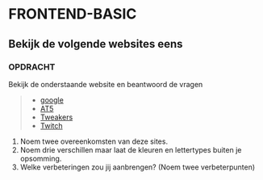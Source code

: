 # FRONTEND-BASIC

## Bekijk de volgende websites eens

### OPDRACHT

Bekijk de onderstaande website en beantwoord de vragen

> - [google](https://www.google.com/)
> - [AT5](https://www.at5.nl/)
> - [Tweakers](https://tweakers.net/)
> - [Twitch](https://www.twitch.tv/)


1. Noem twee overeenkomsten van deze sites.
2. Noem drie verschillen maar laat de kleuren en lettertypes buiten je opsomming.
3. Welke verbeteringen zou jij aanbrengen? (Noem twee verbeterpunten)
